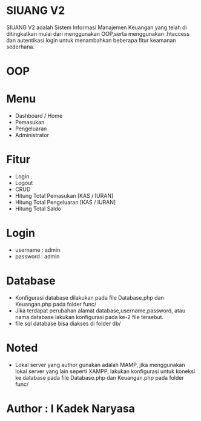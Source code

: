 # SIUANG V2

SIUANG V2 adalah Sistem Informasi Manajemen Keuangan yang telah di ditingkatkan
mulai dari menggunakan OOP,serta menggunakan .htaccess dan autentikasi login
untuk menambahkan beberapa fitur keamanan sederhana.

# OOP

# Menu

- Dashboard / Home
- Pemasukan
- Pengeluaran
- Administrator

# Fitur

- Login
- Logout
- CRUD
- Hitung Total Pemasukan [KAS / IURAN]
- Hitung Total Pengeluaran [KAS / IURAN]
- Hitung Total Saldo

# Login

- username : admin
- password : admin

# Database

- Konfigurasi database dilakukan pada file Database.php dan Keuangan.php pada folder func/
- Jika terdapat perubahan alamat database,username,password, atau nama database lakukan
  konfigurasi pada ke-2 file tersebut.
- file sql database bisa diakses di folder db/

# Noted

- Lokal server yang author gunakan adalah MAMP, jika menggunakan lokal server yang lain seperti XAMPP,
  lakukan konfigurasi untuk koneksi ke database pada file Database.php dan Keuangan.php pada folder func/

# Author : I Kadek Naryasa
